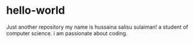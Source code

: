 # hello-world
Just another repository
my name is hussaina salisu sulaiman! a student of computer science. i am passionate about coding.
